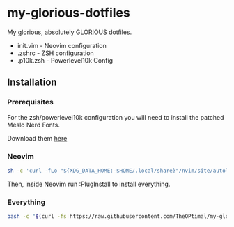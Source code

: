 # my-glorious-dotfiles
My glorious, absolutely GLORIOUS dotfiles.

- init.vim - Neovim configuration
- .zshrc - ZSH configuration
- .p10k.zsh - Powerlevel10k Config

## Installation
### Prerequisites

For the zsh/powerlevel10k configuration you will need to install the patched Meslo Nerd Fonts.

Download them [here](https://github.com/romkatv/powerlevel10k#fonts)

### Neovim

```bash
sh -c 'curl -fLo "${XDG_DATA_HOME:-$HOME/.local/share}"/nvim/site/autoload/plug.vim --create-dirs https://raw.githubusercontent.com/junegunn/vim-plug/master/plug.vim' && curl -fo $HOME/.config/nvim/init.vim --create-dirs https://raw.githubusercontent.com/TheOPtimal/my-glorious-dotfiles/master/init.vim 
```
Then, inside Neovim run :PlugInstall to install everything.

### Everything
```bash
bash -c "$(curl -fs https://raw.githubusercontent.com/TheOPtimal/my-glorious-dotfiles/master/installer.sh)"
```
